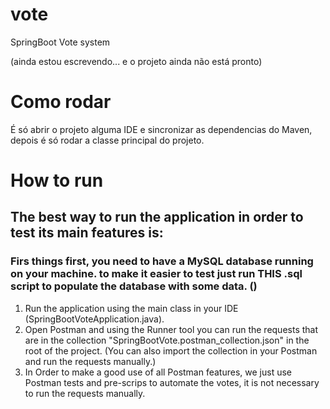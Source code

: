 # vote
SpringBoot Vote system

(ainda estou escrevendo... e o projeto ainda não está pronto)

# Como rodar
É só abrir o projeto alguma IDE e sincronizar as dependencias do Maven, depois é só rodar a classe principal do projeto.

# How to run
## The best way to run the application in order to test its main features is:

### Firs things first, you need to have a MySQL database running on your machine. to make it easier to test just run THIS .sql script to populate the database with some data. ()

1. Run the application using the main class in your IDE (SpringBootVoteApplication.java).
2. Open Postman and using the Runner tool you can run the requests that are in the collection "SpringBootVote.postman_collection.json" in the root of the project. (You can also import the collection in your Postman and run the requests manually.)
3. In Order to make a good use of all Postman features, we just use Postman tests and pre-scrips to automate the votes, it is not necessary to run the requests manually.